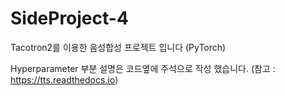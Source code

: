 # SideProject-4
Tacotron2를 이용한 음성합성 프로젝트 입니다 (PyTorch)

Hyperparameter 부분 설명은 코드옆에 주석으로 작성 했습니다.
(참고 : https://tts.readthedocs.io)
